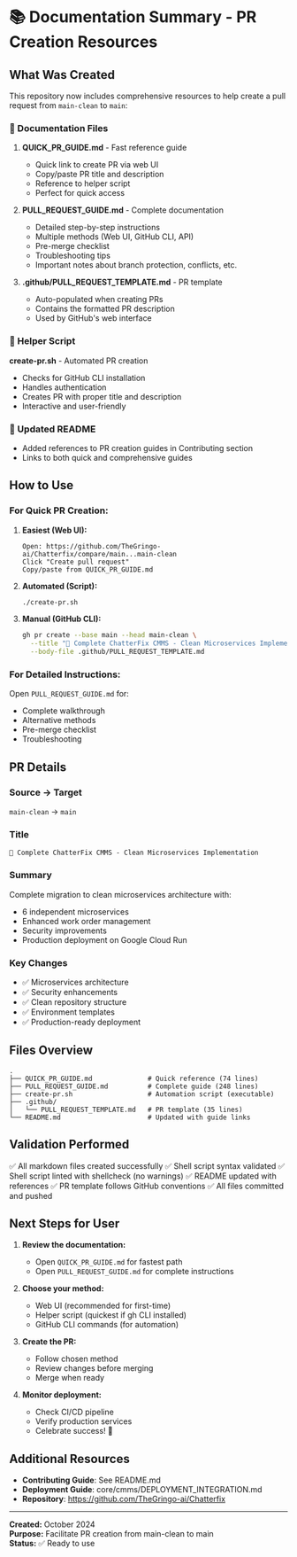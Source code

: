 # 📚 Documentation Summary - PR Creation Resources

## What Was Created

This repository now includes comprehensive resources to help create a pull request from `main-clean` to `main`:

### 📄 Documentation Files

1. **QUICK_PR_GUIDE.md** - Fast reference guide
   - Quick link to create PR via web UI
   - Copy/paste PR title and description
   - Reference to helper script
   - Perfect for quick access

2. **PULL_REQUEST_GUIDE.md** - Complete documentation
   - Detailed step-by-step instructions
   - Multiple methods (Web UI, GitHub CLI, API)
   - Pre-merge checklist
   - Troubleshooting tips
   - Important notes about branch protection, conflicts, etc.

3. **.github/PULL_REQUEST_TEMPLATE.md** - PR template
   - Auto-populated when creating PRs
   - Contains the formatted PR description
   - Used by GitHub's web interface

### 🔧 Helper Script

**create-pr.sh** - Automated PR creation
- Checks for GitHub CLI installation
- Handles authentication
- Creates PR with proper title and description
- Interactive and user-friendly

### 📖 Updated README

- Added references to PR creation guides in Contributing section
- Links to both quick and comprehensive guides

## How to Use

### For Quick PR Creation:

1. **Easiest (Web UI):**
   ```
   Open: https://github.com/TheGringo-ai/Chatterfix/compare/main...main-clean
   Click "Create pull request"
   Copy/paste from QUICK_PR_GUIDE.md
   ```

2. **Automated (Script):**
   ```bash
   ./create-pr.sh
   ```

3. **Manual (GitHub CLI):**
   ```bash
   gh pr create --base main --head main-clean \
     --title "🎉 Complete ChatterFix CMMS - Clean Microservices Implementation" \
     --body-file .github/PULL_REQUEST_TEMPLATE.md
   ```

### For Detailed Instructions:

Open `PULL_REQUEST_GUIDE.md` for:
- Complete walkthrough
- Alternative methods
- Pre-merge checklist
- Troubleshooting

## PR Details

### Source → Target
`main-clean` → `main`

### Title
```
🎉 Complete ChatterFix CMMS - Clean Microservices Implementation
```

### Summary
Complete migration to clean microservices architecture with:
- 6 independent microservices
- Enhanced work order management
- Security improvements
- Production deployment on Google Cloud Run

### Key Changes
- ✅ Microservices architecture
- ✅ Security enhancements
- ✅ Clean repository structure
- ✅ Environment templates
- ✅ Production-ready deployment

## Files Overview

```
.
├── QUICK_PR_GUIDE.md              # Quick reference (74 lines)
├── PULL_REQUEST_GUIDE.md          # Complete guide (248 lines)
├── create-pr.sh                   # Automation script (executable)
├── .github/
│   └── PULL_REQUEST_TEMPLATE.md   # PR template (35 lines)
└── README.md                      # Updated with guide links
```

## Validation Performed

✅ All markdown files created successfully
✅ Shell script syntax validated
✅ Shell script linted with shellcheck (no warnings)
✅ README updated with references
✅ PR template follows GitHub conventions
✅ All files committed and pushed

## Next Steps for User

1. **Review the documentation:**
   - Open `QUICK_PR_GUIDE.md` for fastest path
   - Open `PULL_REQUEST_GUIDE.md` for complete instructions

2. **Choose your method:**
   - Web UI (recommended for first-time)
   - Helper script (quickest if gh CLI installed)
   - GitHub CLI commands (for automation)

3. **Create the PR:**
   - Follow chosen method
   - Review changes before merging
   - Merge when ready

4. **Monitor deployment:**
   - Check CI/CD pipeline
   - Verify production services
   - Celebrate success! 🎉

## Additional Resources

- **Contributing Guide**: See README.md
- **Deployment Guide**: core/cmms/DEPLOYMENT_INTEGRATION.md
- **Repository**: https://github.com/TheGringo-ai/Chatterfix

---

**Created:** October 2024  
**Purpose:** Facilitate PR creation from main-clean to main  
**Status:** ✅ Ready to use
